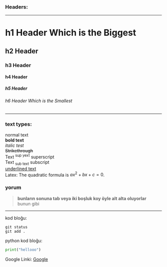 ### Headers:
---
# h1 Header Which is the Biggest
## h2 Header
### h3 Header
#### h4 Header
##### h5 Header
###### h6 Header Which is the Smallest

---

### text types:    
normal text  
**bold text**  
*italic test*  
~~Strikethrough~~  
Text <sup> sup yext</sup> superscript  
Text <sub>sub text</sub> subscript    
<ins>underlined text</ins>  
Latex: The quadratic formula is $`ax^2 + bx + c = 0`$.  

### yorum
>**bunların sonuna tab veya iki boşluk koy öyle alt alta oluyorlar**   
>bunun gibi

---

kod bloğu:  
```
git status
git add .
```

python kod bloğu:
```python
print("hellooo")
```

Google Linki: [Google](https://www.google.com/)
